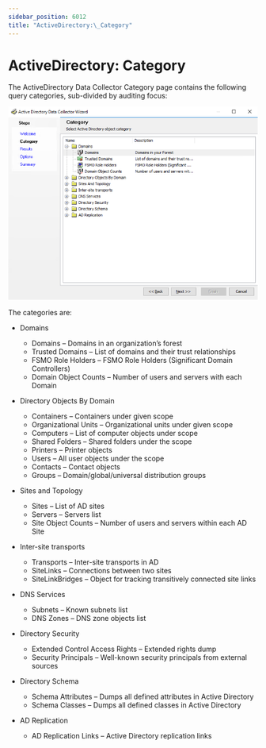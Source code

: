 ```yaml
---
sidebar_position: 6012
title: "ActiveDirectory:\_Category"
---
```


# ActiveDirectory: Category

The ActiveDirectory Data Collector Category page contains the following query categories, sub-divided by auditing focus:

![Active Directory Data Collector Wizard Category page](../../../../../../../static/images/AccessAnalyzer_12.0/Content/Resources/Images/EnterpriseAuditor/Admin/DataCollector/ActiveDirectory/Category.png "Active Directory Data Collector Wizard Category page")

The categories are:

* Domains

  * Domains – Domains in an organization’s forest
  * Trusted Domains – List of domains and their trust relationships
  * FSMO Role Holders – FSMO Role Holders (Significant Domain Controllers)
  * Domain Object Counts – Number of users and servers with each Domain
* Directory Objects By Domain

  * Containers – Containers under given scope
  * Organizational Units – Organizational units under given scope
  * Computers – List of computer objects under scope
  * Shared Folders – Shared folders under the scope
  * Printers – Printer objects
  * Users – All user objects under the scope
  * Contacts – Contact objects
  * Groups – Domain/global/universal distribution groups
* Sites and Topology

  * Sites – List of AD sites
  * Servers – Servers list
  * Site Object Counts – Number of users and servers within each AD Site
* Inter-site transports

  * Transports – Inter-site transports in AD
  * SiteLinks – Connections between two sites
  * SiteLinkBridges – Object for tracking transitively connected site links
* DNS Services

  * Subnets – Known subnets list
  * DNS Zones – DNS zone objects list
* Directory Security

  * Extended Control Access Rights – Extended rights dump
  * Security Principals – Well-known security principals from external sources
* Directory Schema

  * Schema Attributes – Dumps all defined attributes in Active Directory
  * Schema Classes – Dumps all defined classes in Active Directory
* AD Replication

  * AD Replication Links – Active Directory replication links